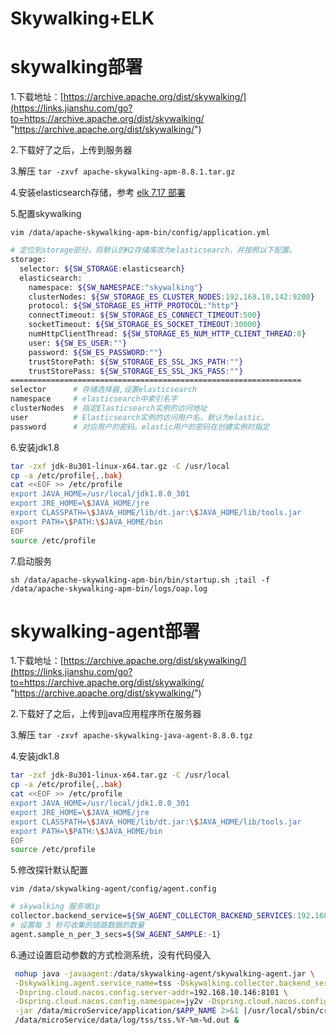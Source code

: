 # Skywalking+ELK

# skywalking部署

1.下载地址：[https://archive.apache.org/dist/skywalking/](https://links.jianshu.com/go?to=https://archive.apache.org/dist/skywalking/ "https://archive.apache.org/dist/skywalking/")

2.下载好了之后，上传到服务器

3.解压 `tar -zxvf apache-skywalking-apm-8.8.1.tar.gz`

4.安装elasticsearch存储，参考 [elk 7.17 部署](../ELK/elk%207.17%20部署.md)

5.配置skywalking

`vim /data/apache-skywalking-apm-bin/config/application.yml `

```bash
# 定位到storage部分，将默认的H2存储库改为elasticsearch，并按照以下配置。
storage:
  selector: ${SW_STORAGE:elasticsearch}
  elasticsearch:
    namespace: ${SW_NAMESPACE:"skywalking"}
    clusterNodes: ${SW_STORAGE_ES_CLUSTER_NODES:192.168.10.142:9200}
    protocol: ${SW_STORAGE_ES_HTTP_PROTOCOL:"http"}
    connectTimeout: ${SW_STORAGE_ES_CONNECT_TIMEOUT:500}
    socketTimeout: ${SW_STORAGE_ES_SOCKET_TIMEOUT:30000}
    numHttpClientThread: ${SW_STORAGE_ES_NUM_HTTP_CLIENT_THREAD:0}
    user: ${SW_ES_USER:""}
    password: ${SW_ES_PASSWORD:""}
    trustStorePath: ${SW_STORAGE_ES_SSL_JKS_PATH:""}
    trustStorePass: ${SW_STORAGE_ES_SSL_JKS_PASS:""}
=================================================================
selector      # 存储选择器,设置elasticsearch
namespace     # elasticsearch中索引名字
clusterNodes  # 指定Elasticsearch实例的访问地址
user          # Elasticsearch实例的访问用户名，默认为elastic。
password      # 对应用户的密码。elastic用户的密码在创建实例时指定
```

6.安装jdk1.8

```bash
tar -zxf jdk-8u301-linux-x64.tar.gz -C /usr/local
cp -a /etc/profile{,.bak}
cat <<EOF >> /etc/profile 
export JAVA_HOME=/usr/local/jdk1.8.0_301
export JRE_HOME=\$JAVA_HOME/jre
export CLASSPATH=\$JAVA_HOME/lib/dt.jar:\$JAVA_HOME/lib/tools.jar
export PATH=\$PATH:\$JAVA_HOME/bin
EOF
source /etc/profile
```

7.启动服务

`sh /data/apache-skywalking-apm-bin/bin/startup.sh ;tail -f /data/apache-skywalking-apm-bin/logs/oap.log`

# skywalking-agent部署

1.下载地址：[https://archive.apache.org/dist/skywalking/](https://links.jianshu.com/go?to=https://archive.apache.org/dist/skywalking/ "https://archive.apache.org/dist/skywalking/")

2.下载好了之后，上传到java应用程序所在服务器

3.解压 `tar -zxvf apache-skywalking-java-agent-8.8.0.tgz`

4.安装jdk1.8

```bash
tar -zxf jdk-8u301-linux-x64.tar.gz -C /usr/local
cp -a /etc/profile{,.bak}
cat <<EOF >> /etc/profile 
export JAVA_HOME=/usr/local/jdk1.8.0_301
export JRE_HOME=\$JAVA_HOME/jre
export CLASSPATH=\$JAVA_HOME/lib/dt.jar:\$JAVA_HOME/lib/tools.jar
export PATH=\$PATH:\$JAVA_HOME/bin
EOF
source /etc/profile
```

5.修改探针默认配置&#x20;

`vim /data/skywalking-agent/config/agent.config`

```bash
# skywalking 服务端ip
collector.backend_service=${SW_AGENT_COLLECTOR_BACKEND_SERVICES:192.168.10.142:11800}
# 设置每 3 秒可收集的链路数据的数量
agent.sample_n_per_3_secs=${SW_AGENT_SAMPLE:-1}
```

6.通过设置启动参数的方式检测系统，没有代码侵入

```bash
 nohup java -javaagent:/data/skywalking-agent/skywalking-agent.jar \
 -Dskywalking.agent.service_name=tss -Dskywalking.collector.backend_service=192.168.10.142:11800 \
 -Dspring.cloud.nacos.config.server-addr=192.168.10.146:8101 \
 -Dspring.cloud.nacos.config.namespace=jy2v -Dspring.cloud.nacos.config.enabled=true \
 -jar /data/microService/application/$APP_NAME 2>&1 |/usr/local/sbin/cronolog \
 /data/microService/data/log/tss/tss.%Y-%m-%d.out &
```
